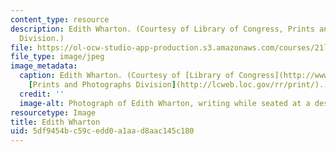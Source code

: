 ```yaml
---
content_type: resource
description: Edith Wharton. (Courtesy of Library of Congress, Prints and Photographs
  Division.)
file: https://ol-ocw-studio-app-production.s3.amazonaws.com/courses/21l-512-american-authors-american-women-authors-spring-2003/5df9454bc59cedd0a1aad8aac145c180_21l-512s03.jpg
file_type: image/jpeg
image_metadata:
  caption: Edith Wharton. (Courtesy of [Library of Congress](http://www.loc.gov/),
    [Prints and Photographs Division](http://lcweb.loc.gov/rr/print/).)
  credit: ''
  image-alt: Photograph of Edith Wharton, writing while seated at a desk.
resourcetype: Image
title: Edith Wharton
uid: 5df9454b-c59c-edd0-a1aa-d8aac145c180
---
```

